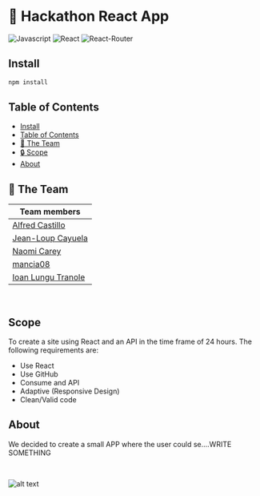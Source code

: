# :seedling: Hackathon React App
![Javascript](https://aleen42.github.io/badges/src/javascript.svg)
![React](https://aleen42.github.io/badges/src/react.svg)
![React-Router](https://aleen42.github.io/badges/src/router.svg)

## Install
```bash
npm install
```
## Table of Contents
- [Install](#install)
- [Table of Contents](#table-of-contents)
- [:seedling: The Team](#dancers-the-team)
- [:lock: Scope](#scope)
- [About](#about)

## :dancers: The Team
| Team members       |
| ------------------ |
| [Alfred Castillo](https://github.com/aCastilloNL)    |
| [Jean-Loup Cayuela](https://github.com/j-loup30400)  |
| [Naomi Carey](https://github.com/naomi-carey)        |
| [mancia08](https://github.com/mancia08)           |
| [Ioan Lungu Tranole](https://github.com/IoanLT) |

<p>&nbsp;</p>

## Scope

To create a site using React and an API in the time frame of 24 hours. The following requirements are:

- Use React
- Use GitHub
- Consume and API
- Adaptive (Responsive Design)
- Clean/Valid code

## About

We decided to create a small APP where the user could se....WRITE SOMETHING

<p>&nbsp;</p>

![alt text](https://media.istockphoto.com/photos/hackathon-technology-threat-online-coding-2d-illustration-picture-id1046165806)
